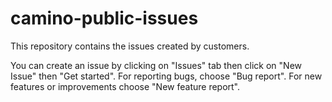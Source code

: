 # camino-public-issues
This repository contains the issues created by customers.


You can create an issue by clicking on "Issues" tab then click on "New Issue" then "Get started".
For reporting bugs, choose "Bug report". For new features or improvements choose "New feature report".

